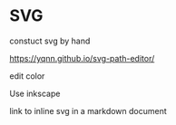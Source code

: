 SVG
===

constuct svg by hand

https://yqnn.github.io/svg-path-editor/


edit color

Use inkscape

link to inline svg in a markdown document